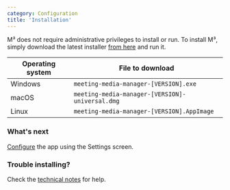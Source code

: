 ```yaml
---
category: Configuration
title: 'Installation'
---
```


M³ does not require administrative privileges to install or run. To install M³, simply download the latest installer <a href="https://github.com/sircharlo/meeting-media-manager/releases/latest" target="_blank">from here</a> and run it.

| Operating system  | File to download |
| ------------- | ------------- |
| Windows  | `meeting-media-manager-[VERSION].exe`  |
| macOS  | `meeting-media-manager-[VERSION]-universal.dmg`  |
| Linux  | `meeting-media-manager-[VERSION].AppImage`  |


### What's next

[Configure](#/configuration) the app using the Settings screen.


### Trouble installing?

Check the [technical notes](#/usage-notes) for help.

